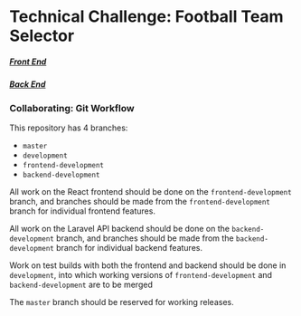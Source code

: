 # Technical Challenge: Football Team Selector

##### [Front End](https://github.com/kierancott/football-team-selector/tree/master/football-teams-api)

##### [Back End](https://github.com/kierancott/football-team-selector/tree/master/football-teams-react-app)

### Collaborating: Git Workflow

This repository has 4 branches:
- `master`
- `development`
- `frontend-development`
- `backend-development`

All work on the React frontend should be done on the `frontend-development` branch, and branches should be made from the `frontend-development` branch for individual frontend features.

All work on the Laravel API backend should be done on the `backend-development` branch, and branches should be made from the `backend-development` branch for individual backend features.

Work on test builds with both the frontend and backend should be done in `development`, into which working versions of `frontend-development` and `backend-development` are to be merged

The `master` branch should be reserved for working releases.
